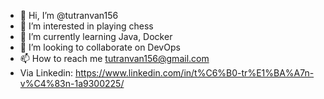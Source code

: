 - 👋 Hi, I’m @tutranvan156
- 👀 I’m interested in playing chess
- 🌱 I’m currently learning Java, Docker
- 💞️ I’m looking to collaborate on DevOps
- 📫 How to reach me tutranvan156@gmail.com
- Via Linkedin: https://www.linkedin.com/in/t%C6%B0-tr%E1%BA%A7n-v%C4%83n-1a9300225/

<!---
tutranvan156/tutranvan156 is a ✨ special ✨ repository because its `README.md` (this file) appears on your GitHub profile.
You can click the Preview link to take a look at your changes.
--->
